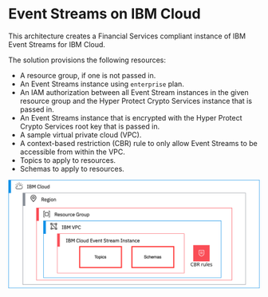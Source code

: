 # Event Streams on IBM Cloud

This architecture creates a Financial Services compliant instance of IBM Event Streams for IBM Cloud.

The solution provisions the following resources:

- A resource group, if one is not passed in.
- An Event Streams instance using `enterprise` plan.
- An IAM authorization between all Event Stream instances in the given resource group and the Hyper Protect Crypto Services instance that is passed in.
- An Event Streams instance that is encrypted with the Hyper Protect Crypto Services root key that is passed in.
- A sample virtual private cloud (VPC).
- A context-based restriction (CBR) rule to only allow Event Streams to be accessible from within the VPC.
- Topics to apply to resources.
- Schemas to apply to resources.

![da-enterprise](../../reference-architecture/da-enterprise.svg)
